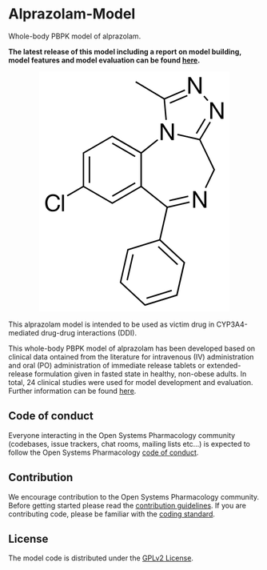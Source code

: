 # Alprazolam-Model
Whole-body PBPK model of alprazolam.

**The latest release of this model including a report on model building, model features and model evaluation can be found [here](../../releases/latest).**

<p align="center">
  <img src="Alprazolam.png">
</p> 

This alprazolam model is intended to be used as victim drug in CYP3A4-mediated drug-drug interactions (DDI).

This whole-body PBPK model of alprazolam has been developed based on clinical data ontained from the literature for intravenous (IV) administration and oral (PO) administration of immediate release tablets or extended-release formulation given in fasted state in healthy, non-obese adults. In total, 24 clinical studies were used for model development and evaluation. 
Further information can be found [here](../../releases/latest).

## Code of conduct

Everyone interacting in the Open Systems Pharmacology community (codebases, issue trackers, chat rooms, mailing lists etc...) is expected to follow the Open Systems Pharmacology [code of conduct](https://github.com/Open-Systems-Pharmacology/Suite/blob/master/CODE_OF_CONDUCT.md#contributor-covenant-code-of-conduct).

## Contribution

We encourage contribution to the Open Systems Pharmacology community. Before getting started please read the [contribution guidelines](https://github.com/Open-Systems-Pharmacology/Suite/blob/master/CONTRIBUTING.md#ways-to-contribute). If you are contributing code, please be familiar with the [coding standard](https://github.com/Open-Systems-Pharmacology/Suite/blob/master/CODING_STANDARDS.md#visual-studio-settings).

## License

The model code is distributed under the [GPLv2 License](https://github.com/Open-Systems-Pharmacology/Suite/blob/develop/LICENSE).
